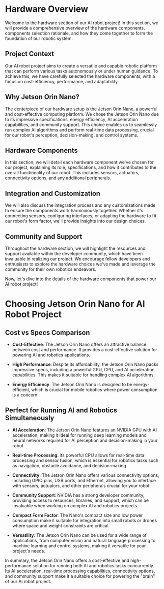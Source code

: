 # Hardware Overview

Welcome to the hardware section of our AI robot project! In this section, we will provide a comprehensive overview of the hardware components, components selection rationale, and how they come together to form the foundation of our robotic system.

## Project Context

Our AI robot project aims to create a versatile and capable robotic platform that can perform various tasks autonomously or under human guidance. To achieve this, we have carefully selected the hardware components, with a focus on cost-efficiency, performance, and adaptability.

## Why Jetson Orin Nano?

The centerpiece of our hardware setup is the Jetson Orin Nano, a powerful and cost-effective computing platform. We chose the Jetson Orin Nano due to its impressive specifications, energy efficiency, AI acceleration capabilities, and community support. This choice enables us to seamlessly run complex AI algorithms and perform real-time data processing, crucial for our robot's perception, decision-making, and control systems.

## Hardware Components

In this section, we will detail each hardware component we've chosen for our project, explaining its role, specifications, and how it contributes to the overall functionality of our robot. This includes sensors, actuators, connectivity options, and any additional peripherals.

## Integration and Customization

We will also discuss the integration process and any customizations made to ensure the components work harmoniously together. Whether it's connecting sensors, configuring interfaces, or adapting the hardware to fit our robot's form factor, we'll provide insights into our design choices.

## Community and Support

Throughout the hardware section, we will highlight the resources and support available within the developer community, which have been invaluable in realizing our project. We encourage fellow developers and enthusiasts to explore the hardware choices we've made and leverage the community for their own robotics endeavors.

Now, let's dive into the details of the hardware components that power our AI robot project!


# Choosing Jetson Orin Nano for AI Robot Project

## Cost vs Specs Comparison

- **Cost-Effective**: The Jetson Orin Nano offers an attractive balance between cost and performance. It provides a cost-effective solution for powering AI and robotics applications.

- **High Performance**: Despite its affordability, the Jetson Orin Nano packs impressive specs, including a powerful GPU, CPU, and AI acceleration capabilities. This makes it suitable for handling complex AI algorithms.

- **Energy Efficiency**: The Jetson Orin Nano is designed to be energy-efficient, which is crucial for mobile robotics where power consumption is a concern.

## Perfect for Running AI and Robotics Simultaneously

- **AI Acceleration**: The Jetson Orin Nano features an NVIDIA GPU with AI acceleration, making it ideal for running deep learning models and neural networks required for AI perception and decision-making in your robot.

- **Real-time Processing**: Its powerful CPU allows for real-time data processing and sensor fusion, which is essential for robotics tasks such as navigation, obstacle avoidance, and decision-making.

- **Connectivity**: The Jetson Orin Nano offers various connectivity options, including GPIO pins, USB ports, and Ethernet, allowing you to interface with sensors, actuators, and other peripherals crucial for your robot.

- **Community Support**: NVIDIA has a strong developer community, providing access to resources, libraries, and support, which can be invaluable when working on complex AI and robotics projects.

- **Compact Form Factor**: The Nano's compact size and low power consumption make it suitable for integration into small robots or drones where space and weight constraints are critical.

- **Versatility**: The Jetson Orin Nano can be used for a wide range of applications, from computer vision and natural language processing to machine learning and control systems, making it versatile for your project's needs.

In summary, the Jetson Orin Nano offers a cost-effective and high-performance solution for running both AI and robotics tasks concurrently. Its AI acceleration, real-time processing capabilities, connectivity options, and community support make it a suitable choice for powering the "brain" of our AI robot project.
